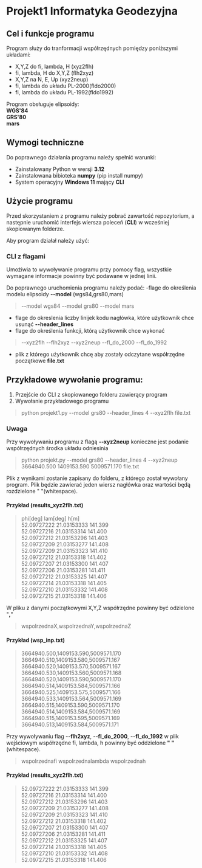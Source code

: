 # Projekt1 Informatyka Geodezyjna 

## Cel i funkcje programu
Program służy do tranformacji współrzędnych pomiędzy poniższymi układami:
- X,Y,Z do fi, lambda, H (xyz2flh)
- fi, lambda, H do X,Y,Z (flh2xyz)
- X,Y,Z na N, E, Up (xyz2neup)
- fi, lambda do układu PL-2000(fldo2000)
- fi, lambda do układu PL-1992(fldo1992)

Program obsługuje elipsoidy:  
**WGS'84**  
**GRS'80**  
**mars**

## Wymogi techniczne
Do poprawnego działania programu należy spełnić warunki:
- Zainstalowany Python w wersji **3.12**
- Zainstalowana bibioteka **numpy** (pip install numpy)
- System operacyjny **Windows 11** mający **CLI**

## Użycie programu

Przed skorzystaniem z programu należy pobrać zawartość repozytorium, a następnie uruchomić interfejs wiersza poleceń (**CLI**) w wcześniej skopiowanym folderze.

Aby program działał należy użyć:

### CLI z flagami 

Umożiwia to wywoływanie programu przy pomocy flag, wszystkie wymagane informacje powinny być podawane w jednej linii.

Do poprawnego uruchomienia programu należy podać:
-flage do określenia modelu elipsoidy **--model** (wgs84,grs80,mars) 
>--model wgs84	--model grs80	--model mars
- flage do okreslenia liczby linijek kodu nagłówka, które użytkownik chce usunąć **--header_lines** 
- flage do określenia funkcji, którą użytkownik chce wykonać
>--xyz2flh	--flh2xyz	--xyz2neup	--fl_do_2000	--fl_do_1992
- plik z którego użytkownik chcę aby zostały odczytane współrzędne początkowe **file.txt**

## Przykładowe wywołanie programu:
1. Przejście do CLI z skopiowanego folderu zawierący program
2. Wywołanie przykładowego programu 
>python projekt1.py --model grs80 --header_lines 4 --xyz2flh file.txt 

### Uwaga
Przy wywoływaniu programu z flagą **--xyz2neup** konieczne jest podanie współrzędnych środka układu odniesinia
>python projekt.py --model grs80 --header_lines 4 --xyz2neup 3664940.500 1409153.590 5009571.170 file.txt

Plik z wynikami zostanie zapisany do folderu, z którego został wywołany program. Plik będzie zawierać jeden wiersz nagłówka oraz wartości będą rozdzielone " "(whitespace).

#### Przykład (**results_xyz2flh.txt**)

>phi[deg]      lam[deg]      h[m]  
>52.09727222 21.03153333 141.399  
>52.09727216 21.03153314 141.400  
>52.09727212 21.03153296 141.403  
>52.09727209 21.03153277 141.408  
>52.09727209 21.03153323 141.410  
>52.09727212 21.03153318 141.402  
>52.09727207 21.03153300 141.407  
>52.09727206 21.03153281 141.411  
>52.09727212 21.03153325 141.407  
>52.09727214 21.03153318 141.405  
>52.09727210 21.03153332 141.408  
>52.09727215 21.03153318 141.406  


W pliku z danymi początkowymi X,Y,Z współrzędne powinny być odzielone "**,**" 
>wspolrzednaX,wspolrzednaY,wspolrzednaZ

#### Przykład (**wsp_inp.txt**)

>3664940.500,1409153.590,5009571.170  
>3664940.510,1409153.580,5009571.167  
>3664940.520,1409153.570,5009571.167  
>3664940.530,1409153.560,5009571.168  
>3664940.520,1409153.590,5009571.170  
>3664940.514,1409153.584,5009571.166  
>3664940.525,1409153.575,5009571.166  
>3664940.533,1409153.564,5009571.169  
>3664940.515,1409153.590,5009571.170  
>3664940.514,1409153.584,5009571.169  
>3664940.515,1409153.595,5009571.169  
>3664940.513,1409153.584,5009571.171

Przy wywoływaniu flag **--flh2xyz**, **--fl_do_2000**, **--fl_do_1992** w plik wejściowym współrzędne fi, lambda, h powinny być oddzielone **" "** (whitespace).
>wspolrzednafi wspolrzednalambda wspolrzednah

#### Przykład (**results_xyz2flh.txt**)

>52.09727222 21.03153333 141.399  
>52.09727216 21.03153314 141.400  
>52.09727212 21.03153296 141.403  
>52.09727209 21.03153277 141.408  
>52.09727209 21.03153323 141.410  
>52.09727212 21.03153318 141.402  
>52.09727207 21.03153300 141.407  
>52.09727206 21.03153281 141.411  
>52.09727212 21.03153325 141.407  
>52.09727214 21.03153318 141.405  
>52.09727210 21.03153332 141.408  
>52.09727215 21.03153318 141.406  
